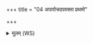 +++
title = "04 अपावोचदपवक्ता प्रथमो"

+++
<details><summary>मूलम् (WS)</summary>

अपावोचदपवक्ता प्रथमो दैव्यो भिषक् ।  
समक्षमिन्द्र गा इव या वाचो विषदूषणीः ॥ ४ ॥
</details>
